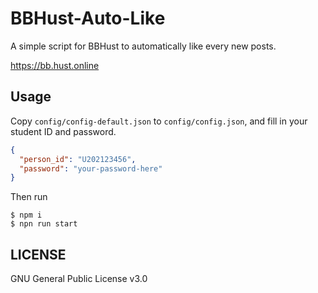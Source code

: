 # BBHust-Auto-Like

A simple script for BBHust to automatically like every new posts.

https://bb.hust.online

## Usage

Copy `config/config-default.json` to `config/config.json`, and fill in your student ID and password.

```json
{
  "person_id": "U202123456",
  "password": "your-password-here"
}
```

Then run

```shell
$ npm i
$ npn run start
```

## LICENSE

GNU General Public License v3.0